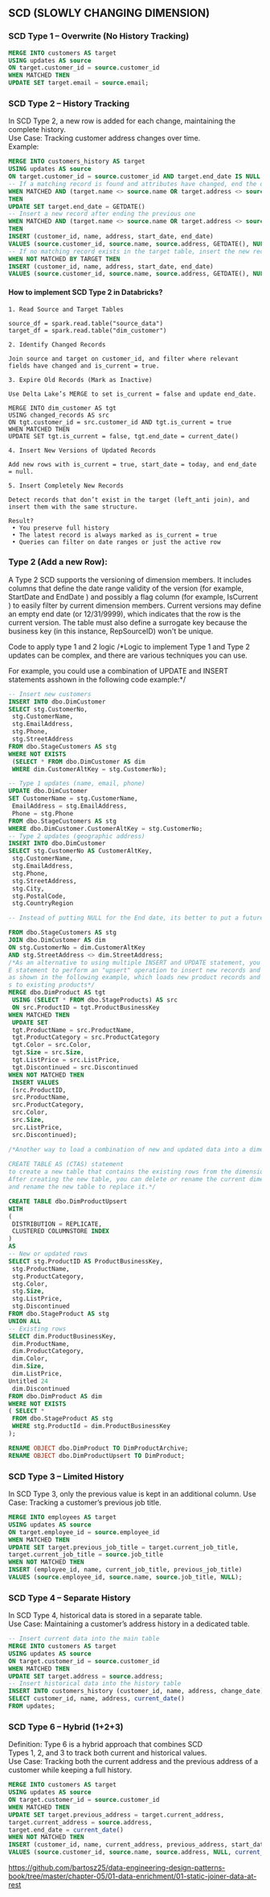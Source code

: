 
## SCD (SLOWLY CHANGING DIMENSION)  


### SCD Type 1 – Overwrite (No History Tracking)
```sql
MERGE INTO customers AS target
USING updates AS source
ON target.customer_id = source.customer_id
WHEN MATCHED THEN
UPDATE SET target.email = source.email;
 ```

### SCD Type 2 – History Tracking
In SCD Type 2, a new row is added for each change, maintaining the complete history.  
Use Case: Tracking customer address changes over time.  
Example:
```sql
MERGE INTO customers_history AS target
USING updates AS source
ON target.customer_id = source.customer_id AND target.end_date IS NULL
-- If a matching record is found and attributes have changed, end the old record
WHEN MATCHED AND (target.name <> source.name OR target.address <> source.address)
THEN
UPDATE SET target.end_date = GETDATE()
-- Insert a new record after ending the previous one
WHEN MATCHED AND (target.name <> source.name OR target.address <> source.address)
THEN
INSERT (customer_id, name, address, start_date, end_date)
VALUES (source.customer_id, source.name, source.address, GETDATE(), NULL)
-- If no matching record exists in the target table, insert the new record
WHEN NOT MATCHED BY TARGET THEN
INSERT (customer_id, name, address, start_date, end_date)
VALUES (source.customer_id, source.name, source.address, GETDATE(), NULL);
```

#### How to implement SCD Type 2 in Databricks?
```
1. Read Source and Target Tables

source_df = spark.read.table("source_data")
target_df = spark.read.table("dim_customer")

2. Identify Changed Records

Join source and target on customer_id, and filter where relevant fields have changed and is_current = true.

3. Expire Old Records (Mark as Inactive)

Use Delta Lake’s MERGE to set is_current = false and update end_date.

MERGE INTO dim_customer AS tgt
USING changed_records AS src
ON tgt.customer_id = src.customer_id AND tgt.is_current = true
WHEN MATCHED THEN 
UPDATE SET tgt.is_current = false, tgt.end_date = current_date()

4. Insert New Versions of Updated Records

Add new rows with is_current = true, start_date = today, and end_date = null.

5. Insert Completely New Records

Detect records that don’t exist in the target (left_anti join), and insert them with the same structure.

Result?
 • You preserve full history
 • The latest record is always marked as is_current = true
 • Queries can filter on date ranges or just the active row
```


### Type 2 (Add a new Row):

A Type 2 SCD supports the versioning of dimension members. It includes columns that define the date range validity of the
version (for example,  StartDate  and  EndDate ) and possibly a flag column (for example,  IsCurrent ) to easily filter by current
dimension members.
Current versions may define an empty end date (or 12/31/9999), which indicates that the row is the current version. The table
must also define a surrogate key because the business key (in this instance, RepSourceID) won't be unique.

Code to apply type 1 and 2 logic
/*Logic to implement Type 1 and Type 2 updates can be complex, and there are various techniques you can use.

For example, you could use a combination of UPDATE and INSERT statements asshown in the following code example:*/
```sql
-- Insert new customers
INSERT INTO dbo.DimCustomer
SELECT stg.CustomerNo,
 stg.CustomerName,
 stg.EmailAddress,
 stg.Phone,
 stg.StreetAddress
FROM dbo.StageCustomers AS stg
WHERE NOT EXISTS
 (SELECT * FROM dbo.DimCustomer AS dim
 WHERE dim.CustomerAltKey = stg.CustomerNo);

-- Type 1 updates (name, email, phone)
UPDATE dbo.DimCustomer
SET CustomerName = stg.CustomerName,
 EmailAddress = stg.EmailAddress,
 Phone = stg.Phone
FROM dbo.StageCustomers AS stg
WHERE dbo.DimCustomer.CustomerAltKey = stg.CustomerNo;
-- Type 2 updates (geographic address)
INSERT INTO dbo.DimCustomer
SELECT stg.CustomerNo AS CustomerAltKey,
 stg.CustomerName,
 stg.EmailAddress,
 stg.Phone,
 stg.StreetAddress,
 stg.City,
 stg.PostalCode,
 stg.CountryRegion

-- Instead of putting NULL for the End date, its better to put a future date

FROM dbo.StageCustomers AS stg
JOIN dbo.DimCustomer AS dim
ON stg.CustomerNo = dim.CustomerAltKey
AND stg.StreetAddress <> dim.StreetAddress;
/*As an alternative to using multiple INSERT and UPDATE statement, you can use a single MERG
E statement to perform an "upsert" operation to insert new records and update existing ones,
as shown in the following example, which loads new product records and applies type 1 update
s to existing products*/
MERGE dbo.DimProduct AS tgt
 USING (SELECT * FROM dbo.StageProducts) AS src
 ON src.ProductID = tgt.ProductBusinessKey
WHEN MATCHED THEN
 UPDATE SET
 tgt.ProductName = src.ProductName,
 tgt.ProductCategory = src.ProductCategory
 tgt.Color = src.Color,
 tgt.Size = src.Size,
 tgt.ListPrice = src.ListPrice,
 tgt.Discontinued = src.Discontinued
WHEN NOT MATCHED THEN
 INSERT VALUES
 (src.ProductID,
 src.ProductName,
 src.ProductCategory,
 src.Color,
 src.Size,
 src.ListPrice,
 src.Discontinued);

/*Another way to load a combination of new and updated data into a dimension table is to use
 
CREATE TABLE AS (CTAS) statement
to create a new table that contains the existing rows from the dimension table and the new and updated records from the staging table.
After creating the new table, you can delete or rename the current dimension table,
and rename the new table to replace it.*/

CREATE TABLE dbo.DimProductUpsert
WITH
(
 DISTRIBUTION = REPLICATE,
 CLUSTERED COLUMNSTORE INDEX
)
AS
-- New or updated rows
SELECT stg.ProductID AS ProductBusinessKey,
 stg.ProductName,
 stg.ProductCategory,
 stg.Color,
 stg.Size,
 stg.ListPrice,
 stg.Discontinued
FROM dbo.StageProduct AS stg
UNION ALL
-- Existing rows
SELECT dim.ProductBusinessKey,
 dim.ProductName,
 dim.ProductCategory,
 dim.Color,
 dim.Size,
 dim.ListPrice,
Untitled 24
 dim.Discontinued
FROM dbo.DimProduct AS dim
WHERE NOT EXISTS
( SELECT *
 FROM dbo.StageProduct AS stg
 WHERE stg.ProductId = dim.ProductBusinessKey
);

RENAME OBJECT dbo.DimProduct TO DimProductArchive;
RENAME OBJECT dbo.DimProductUpsert TO DimProduct;
```



 
### SCD Type 3 – Limited History
 In SCD Type 3, only the previous value is kept in an additional column.
Use Case: Tracking a customer’s previous job title.
```sql
MERGE INTO employees AS target
USING updates AS source
ON target.employee_id = source.employee_id
WHEN MATCHED THEN
UPDATE SET target.previous_job_title = target.current_job_title,
target.current_job_title = source.job_title
WHEN NOT MATCHED THEN
INSERT (employee_id, name, current_job_title, previous_job_title)
VALUES (source.employee_id, source.name, source.job_title, NULL);
 ```

### SCD Type 4 – Separate History
In SCD Type 4, historical data is stored in a separate table.  
Use Case: Maintaining a customer’s address history in a dedicated table.
```sql
-- Insert current data into the main table
MERGE INTO customers AS target
USING updates AS source
ON target.customer_id = source.customer_id
WHEN MATCHED THEN
UPDATE SET target.address = source.address;
-- Insert historical data into the history table
INSERT INTO customers_history (customer_id, name, address, change_date)
SELECT customer_id, name, address, current_date()
FROM updates;
 ```

### SCD Type 6 – Hybrid (1+2+3)

Definition: Type 6 is a hybrid approach that combines SCD  
Types 1, 2, and 3 to track both current and historical values.  
Use Case: Tracking both the current address and the previous address of a customer while keeping a full history.
```sql
MERGE INTO customers AS target
USING updates AS source
ON target.customer_id = source.customer_id
WHEN MATCHED THEN
UPDATE SET target.previous_address = target.current_address,
target.current_address = source.address,
target.end_date = current_date()
WHEN NOT MATCHED THEN
INSERT (customer_id, name, current_address, previous_address, start_date, end_date)
VALUES (source.customer_id, source.name, source.address, NULL, current_date(), NULL);
 ```
<https://github.com/bartosz25/data-engineering-design-patterns-book/tree/master/chapter-05/01-data-enrichment/01-static-joiner-data-at-rest>
